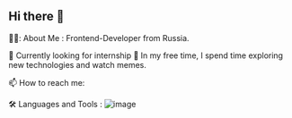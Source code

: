 ## Hi there 👋


👩‍💻: About Me :
Frontend-Developer from Russia.

🔭 Currently looking for internship
🌱 In my free time, I spend time exploring new technologies and watch memes.

📫 How to reach me: 



🛠️ Languages and Tools :
![image](https://github.com/user-attachments/assets/6faa73b4-61a5-4d06-9d67-cf1d96dd7652)

